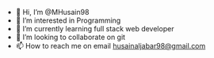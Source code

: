 - 👋 Hi, I’m @MHusain98
- 👀 I’m interested in Programming
- 🌱 I’m currently learning full stack web developer
- 💞️ I’m looking to collaborate on git
- 📫 How to reach me on email husainaljabar98@gmail.com

<!---
MHusain98/MHusain98 is a ✨ special ✨ repository because its `README.md` (this file) appears on your GitHub profile.
You can click the Preview link to take a look at your changes.
--->
